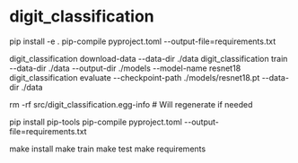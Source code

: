 # digit_classification

pip install -e .
pip-compile pyproject.toml --output-file=requirements.txt


digit_classification download-data --data-dir ./data
digit_classification train --data-dir ./data --output-dir ./models --model-name resnet18
digit_classification evaluate --checkpoint-path ./models/resnet18.pt --data-dir ./data


rm -rf src/digit_classification.egg-info  # Will regenerate if needed


pip install pip-tools
pip-compile pyproject.toml --output-file=requirements.txt


make install
make train
make test
make requirements
